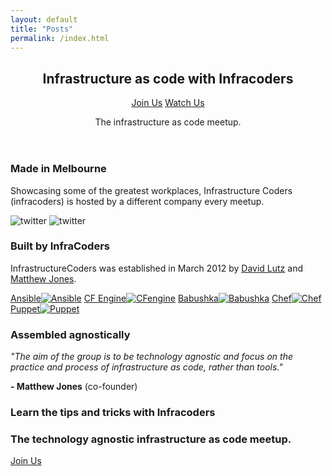 ```yaml
---
layout: default
title: "Posts"
permalink: /index.html
---
```

<section class="container">
  <div class="row">
<header class="highlight span12">
<h2>Infrastructure as code with <strong>Infracoders</strong></h2>
<p>
  <a href="/locations/" class="join">Join Us</a>
  <a href="http://www.youtube.com/user/infracoders" class="join">Watch Us</a>
</p>
<p>The infrastructure as code meetup.</p>
</header>
</div> 
</section>
<section class="section-box shadow about">
<div class="container">
<div class="row">
<article class="span4 center-align">
<h3>Made in Melbourne</h3>
<p>Showcasing some of the greatest workplaces, Infrastructure Coders (infracoders) is hosted by a different company every meetup.</p>
</article>
<article class="span4 center-align">
<img class="mugshots" src="img/dlutzy.png" alt="twitter"/>
<img class="mugshots" src="img/geekle.png" alt="twitter"/>
<h3>Built by InfraCoders</h3>
<p>InfrastructureCoders was established in March 2012 by <a href="http://www.twitter.com/dlutzy">David Lutz</a> and <a href="http://www.twitter.com/geekle/">Matthew Jones</a>.</p>
</article>
<article class="span4 center-align">
<div class="logo-list">
<a href="http://ansible.cc/"><span class="hidden">Ansible</span><img src="img/ansible.png" alt="Ansible"/></a>
<a href="http://cfengine.com/"><span class="hidden">CF Engine</span><img src="img/cfengine.png" alt="CFengine"/></a>
<a href="http://babushka.me/"><span class="hidden">Babushka</span><img src="img/babushka.png" alt="Babushka"/></a>
<a href="http://www.opscode.com/chef/"><span class="hidden">Chef</span><img src="img/chef.png" alt="Chef"/></a>
<a href="http://puppetlabs.com/puppet/"><span class="hidden">Puppet</span><img src="img/puppet.png" alt="Puppet"/></a>
</div>
<h3>Assembled agnostically</h3>
<p><i>"The aim of the group is to be technology agnostic and focus on the practice and process of infrastructure as code, rather than tools."</i></p>
<p><strong>- Matthew Jones</strong> (co-founder)</p>
</article>
</div>
</div> 
</section> 
<section class="container">    
<div class="row">
<article class="span4 offset4">
<div id="CommunityInviter"></div>
</article>
</div>
</section>         
<section class="container">
<div class="row">
<div class="highlight span12">
<h3>Learn the tips and tricks with <strong>Infracoders</strong></h3> 
<h3 class="subhead">The technology agnostic infrastructure as code meetup.</h3>
<p><a href="/locations/" class="join">Join Us</a></p>
</div>
</div>
</section>
<script>
  window.CommunityInviterAsyncInit = function () {
    CommunityInviter.init({
      app_url:'infracoders',
      team_id:'infracoders'
   })
  };

  (function(d, s, id){
    var js, fjs = d.getElementsByTagName(s)[0];
    if (d.getElementById(id)) {return;}
    js = d.createElement(s); js.id = id;
    js.src = "https://communityinviter.com/js/communityinviter.js";
    fjs.parentNode.insertBefore(js, fjs);
  }(document, 'script', 'Community_Inviter'));
</script>
